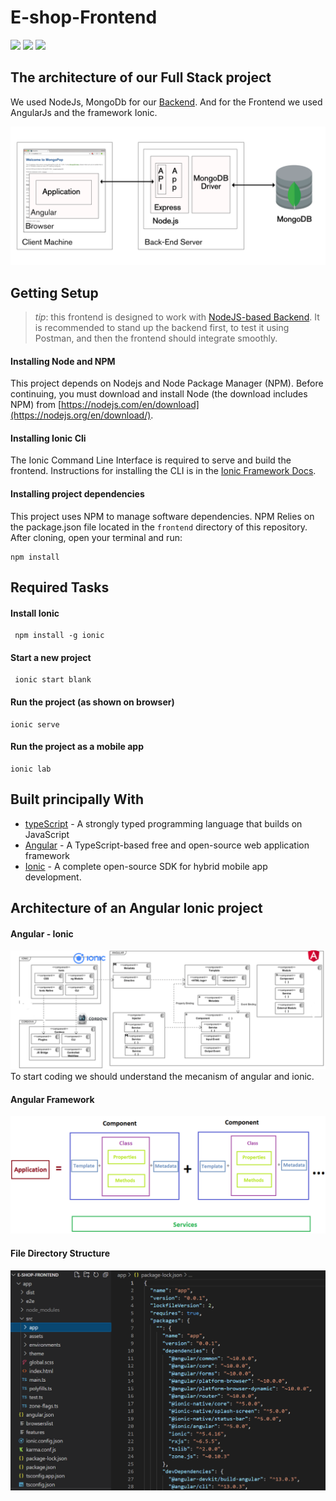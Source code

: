 # E-shop-Frontend

![]( https://img.shields.io/badge/TypeScript-007ACC?style=for-the-badge&logo=typescript&logoColor=white ) 
![]( https://img.shields.io/badge/Angular-DD0031?style=for-the-badge&logo=angular&logoColor=white)
![]( https://img.shields.io/badge/JavaScript-F7DF1E?style=for-the-badge&logo=javascript&logoColor=black)

## The architecture of our Full Stack project

We used NodeJs, MongoDb for our [Backend](https://github.com/Rafii-Ayoub/E-shop-Backend). And for the Frontend we used AngularJs and the framework Ionic.

![](images/global-architecture.png)


## Getting Setup

> _tip_: this frontend is designed to work with [NodeJS-based Backend](https://github.com/Rafii-Ayoub/E-shop-Backend). It is recommended to stand up the backend first, to test it using Postman, and then the frontend should integrate smoothly.


#### Installing Node and NPM

This project depends on Nodejs and Node Package Manager (NPM). Before continuing, you must download and install Node (the download includes NPM) from [https://nodejs.com/en/download](https://nodejs.org/en/download/).

#### Installing Ionic Cli

The Ionic Command Line Interface is required to serve and build the frontend. Instructions for installing the CLI  is in the [Ionic Framework Docs](https://ionicframework.com/docs/installation/cli).

#### Installing project dependencies

This project uses NPM to manage software dependencies. NPM Relies on the package.json file located in the `frontend` directory of this repository. After cloning, open your terminal and run:

```terminal
npm install
```

## Required Tasks


#### Install Ionic

```
 npm install -g ionic
```
#### Start a new project

```
 ionic start blank
```
#### Run the project (as shown on browser)

```
ionic serve
```
#### Run the project as a mobile app

```
ionic lab
```
## Built principally With

* [typeScript](https://www.typescriptlang.org/) - A strongly typed programming language that builds on JavaScript
* [Angular](https://angular.io/) - A TypeScript-based free and open-source web application framework 
* [Ionic](https://ionicframework.com/) - A complete open-source SDK for hybrid mobile app development.

## Architecture of an Angular Ionic project



#### Angular - Ionic 

![](images/angular-ionic.PNG)
To start coding we should understand the mecanism of angular and ionic.

#### Angular Framework

![](images/AnatomyOfAngular.png)

#### File Directory Structure

![](images/fileDirectory.PNG)




